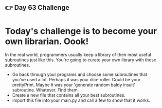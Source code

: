 ## 👉 Day 63 Challenge
# Today's challenge is to become your own librarian. Oook!

In the real world, programmers usually keep a library of their most useful subroutines just like this. You're going to curate your own library with these subroutines.

- Go back through your programs and choose some subroutines that you've used a lot. Perhaps it was your dice roller. Could be your prettyPrint. Maybe it was your 'generate random baldy insult' subroutine. Whatever. Find them.
- Create a new file that contains all your best subroutines.
- Import this file into your main.py and call a few to show that it works.